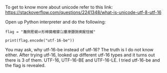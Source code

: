 To get to know more about unicode refer to this link: https://stackoverflow.com/questions/2241348/what-is-unicode-utf-8-utf-16

Open up Python interpreter and do the following:
```
flag = "灩捯䍔䙻ㄶ形楴獟楮獴㌴摟潦弸弰摤捤㤷慽"

print(flag.encode("utf-16-be"))
```
You may ask, why utf-16-be instead of utf-16? The truth is I do not know either. After trying utf-16, looked up different utf-16 types and it turns out there is 3 of them. UTF-16, UTF-16-BE and UTF-16-LE. I tried utf-16-be and the flag is revealed.
